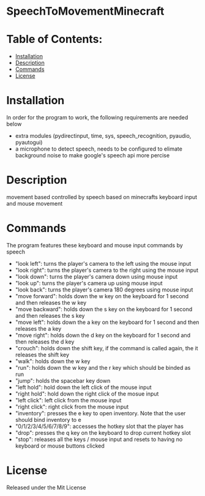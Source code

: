 # SpeechToMovementMinecraft

# Table of Contents:
 - [Installation](#Installation)
 - [Description](#Description)
 - [Commands](#Commands)
 - [License](#Liscense)
 
# Installation
In order for the program to  work, the following requirements are needed below
   * extra modules (pydirectinput, time, sys, speech_recognition, pyaudio, pyautogui)
   * a microphone to detect speech, needs to be configured to elimate background noise to make google's speech api more percise

# Description
 movement based controlled by speech based on minecrafts keyboard input and mouse movement
 
# Commands
The program features these keyboard and mouse input commands by speech
   * "look left": turns the player's camera to the left using the mouse input
 * "look right": turns the player's camera to the right using the mouse input
 * "look down": turns the player's camera down using mouse input
 * "look up": turns the player's camera up using mouse input
 * "look back": turns the player's camera 180 degrees using mouse input
 * "move forward": holds down the w key on the keyboard for 1 second and then releases the w key
 * "move backward": holds down the s key on the keyboard for 1 second and then releases the s key
 * "move left": holds down the a key on the keyboard for 1 second and then releases the a key
 * "move right": holds down the d key on the keyboard for 1 second and then releases the d key
 * "crouch": holds down the shift key, if the command is called again, the it releases the shift key
 * "walk": holds down the w key
 * "run": holds down the w key and the r key which should be binded as run
 * "jump": holds the spacebar key down
 * "left hold": hold down the left click of the mouse input
 * "right hold": hold down the right click of the mosue input
 * "left click": left click from the mouse input
 * "right click": right click from the mouse input
 * "inventory": presses the e key to open inventory. Note that the user should bind inventory to e
 * "0/1/2/3/4/5/6/7/8/9": accesses the hotkey slot that the player has
 * "drop": presses the q key on the keyboard to drop current hotkey slot
 * "stop": releases all the keys / mouse input and resets to having no keyboard or mouse buttons clicked
 
# License
Released under the Mit License

